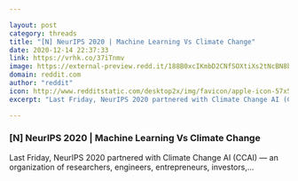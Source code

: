 ```yaml
---

layout: post
category: threads
title: "[N] NeurIPS 2020 | Machine Learning Vs Climate Change"
date: 2020-12-14 22:37:33
link: https://vrhk.co/37iTnmv
image: https://external-preview.redd.it/188B0xcIKmbD2CNfSOXtiXs2tNcBN8b9azRUfT8D8pE.jpg?width=1200&height=628.272251309&auto=webp&crop=1200:628.272251309,smart&s=4f2e56c20968f234cd4e606409930e9aa216890e
domain: reddit.com
author: "reddit"
icon: http://www.redditstatic.com/desktop2x/img/favicon/apple-icon-57x57.png
excerpt: "Last Friday, NeurIPS 2020 partnered with Climate Change AI (CCAI) — an organization of researchers, engineers, entrepreneurs, investors,..."

---
```


### [N] NeurIPS 2020 | Machine Learning Vs Climate Change

Last Friday, NeurIPS 2020 partnered with Climate Change AI (CCAI) — an organization of researchers, engineers, entrepreneurs, investors,...